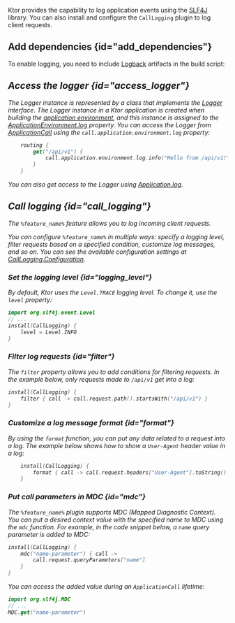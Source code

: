 [//]: # (title: Logging)

Ktor provides the capability to log application events using the [SLF4J](http://www.slf4j.org/) library. You can also install and configure the `CallLogging` plugin to log client requests.

## Add dependencies {id="add_dependencies"}
To enable logging, you need to include [Logback](https://logback.qos.ch/) artifacts in the build script:

<var name="group_id" value="ch.qos.logback"/>
<var name="artifact_name" value="logback-classic"/>
<var name="version" value="logback_version"/>
<include src="lib.xml" include-id="add_artifact"/>


## Access the logger {id="access_logger"}
The Logger instance is represented by a class that implements the [Logger](http://www.slf4j.org/api/org/slf4j/Logger.html) interface. The Logger instance in a Ktor application is created when building the [application environment](Configurations.xml), and this instance is assigned to the [ApplicationEnvironment.log](https://api.ktor.io/%ktor_version%/io.ktor.application/-application-environment/log.html) property. You can access the Logger from [ApplicationCall](https://api.ktor.io/%ktor_version%/io.ktor.application/-application-call/index.html) using the `call.application.environment.log` property:
```kotlin
    routing {
        get("/api/v1") {
            call.application.environment.log.info("Hello from /api/v1!")
        }
    }
```

You can also get access to the Logger using [Application.log](https://api.ktor.io/%ktor_version%/io.ktor.application/log.html).



## Call logging {id="call_logging"}
<var name="feature_name" value="CallLogging"/>

The `%feature_name%` feature allows you to log incoming client requests.
<include src="lib.xml" include-id="install_feature"/>

You can configure `%feature_name%` in multiple ways: specify a logging level, filter requests based on a specified condition, customize log messages, and so on. You can see the available configuration settings at [CallLogging.Configuration](https://api.ktor.io/%ktor_version%/io.ktor.features/-call-logging/-configuration/index.html).

### Set the logging level {id="logging_level"}
By default, Ktor uses the `Level.TRACE` logging level. To change it, use the `level` property:
```kotlin
import org.slf4j.event.Level
// ...
install(CallLogging) {
    level = Level.INFO
}
```

### Filter log requests {id="filter"}
The `filter` property allows you to add conditions for filtering requests. In the example below, only requests made to `/api/v1` get into a log:
```kotlin
install(CallLogging) {
    filter { call -> call.request.path().startsWith("/api/v1") }
}
```

### Customize a log message format {id="format"}
By using the `format` function, you can put any data related to a request into a log. The example below shows how to show a `User-Agent` header value in a log:

```kotlin
    install(CallLogging) {
        format { call -> call.request.headers["User-Agent"].toString() }
    }
```


### Put call parameters in MDC {id="mdc"}
The `%feature_name%` plugin supports MDC (Mapped Diagnostic Context). You can put a desired context value with the specified name to MDC using the `mdc` function. For example, in the code snippet below, a `name` query parameter is added to MDC:

```kotlin
install(CallLogging) {
    mdc("name-parameter") { call ->
        call.request.queryParameters["name"]
    }
}
```
You can access the added value during an `ApplicationCall` lifetime:
```kotlin
import org.slf4j.MDC
// ...
MDC.get("name-parameter")
```
